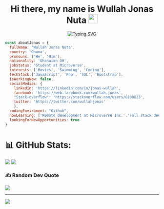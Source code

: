 <h1 align='center'>Hi there, my name is Wullah Jonas Nuta <a href="https://github.com/henry-dura" target="_self">
		<img src="https://media.giphy.com/media/hvRJCLFzcasrR4ia7z/giphy.gif" width="30">
	</a>
  </h1>

<p align="center">
	<a href="https://git.io/typing-svg"><img src="https://readme-typing-svg.herokuapp.com?font=Fira+Code&weight=600&pause=1000&color=F7855B&width=435&lines=A+passionate+Full+stack+developer+;Scalable+and+efficient+web+apps+;Open+to+new+opportunities." alt="Typing SVG" /></a>
  </p>
  
  ```javascript
  const aboutJonas = {
    fullName: 'Wullah Jonas Nuta',
    country: 'Ghana',
    pronouns: ['He', 'Him'],
    nationality: 'Ghanaian GH',
    jobStatus: 'Student at Microverse',
    interests: ['Movies', 'Swimming', 'Coding'],
    techStack:['JavaScript', 'Php', 'SQL', 'Bootstrap'],
    isWorkingNow: false,
    socialMedias: {
      linkedIn: 'https://linkedin.com/in/jonas-wullah', 
      facebook: 'https://web.facebook.com/wullah.jonas', 
      "Stack-overflow": 'https://stackoverflow.com/users/8108823',
      twitter: 'https://twitter.com/wullahjonas'
      },
    codingEnviroment: "Github",
    nowLearning: ['Remote development at Microverse Inc.','Full stack development'],
    lookingForNewOpportunities: true
}
```

<!--## 🌐 Socials:
[![Facebook](https://img.shields.io/badge/Facebook-%231877F2.svg?logo=Facebook&logoColor=white)](https://facebook.com/https://web.facebook.com/wullah.jonas) [![LinkedIn](https://img.shields.io/badge/LinkedIn-%230077B5.svg?logo=linkedin&logoColor=white)](https://linkedin.com/in/https://linkedin.com/in/jonas-wullah) [![Stack Overflow](https://img.shields.io/badge/-Stackoverflow-FE7A16?logo=stack-overflow&logoColor=white)](https://stackoverflow.com/users/8108823) [![Twitch](https://img.shields.io/badge/Twitch-%239146FF.svg?logo=Twitch&logoColor=white)](https://twitch.tv/https://twitter.com/wullahjonas) 

# 💻 Tech Stack:
![CSS3](https://img.shields.io/badge/css3-%231572B6.svg?style=for-the-badge&logo=css3&logoColor=white) ![JavaScript](https://img.shields.io/badge/javascript-%23323330.svg?style=for-the-badge&logo=javascript&logoColor=%23F7DF1E) ![Python](https://img.shields.io/badge/python-3670A0?style=for-the-badge&logo=python&logoColor=ffdd54) ![Ruby](https://img.shields.io/badge/ruby-%23CC342D.svg?style=for-the-badge&logo=ruby&logoColor=white) ![PHP](https://img.shields.io/badge/php-%23777BB4.svg?style=for-the-badge&logo=php&logoColor=white) ![HTML5](https://img.shields.io/badge/html5-%23E34F26.svg?style=for-the-badge&logo=html5&logoColor=white) ![Rails](https://img.shields.io/badge/rails-%23CC0000.svg?style=for-the-badge&logo=ruby-on-rails&logoColor=white) ![React](https://img.shields.io/badge/react-%2320232a.svg?style=for-the-badge&logo=react&logoColor=%2361DAFB) ![Redux](https://img.shields.io/badge/redux-%23593d88.svg?style=for-the-badge&logo=redux&logoColor=white) ![NodeJS](https://img.shields.io/badge/node.js-6DA55F?style=for-the-badge&logo=node.js&logoColor=white) ![SASS](https://img.shields.io/badge/SASS-hotpink.svg?style=for-the-badge&logo=SASS&logoColor=white) ![MySQL](https://img.shields.io/badge/mysql-%2300f.svg?style=for-the-badge&logo=mysql&logoColor=white) ![SQLite](https://img.shields.io/badge/sqlite-%2307405e.svg?style=for-the-badge&logo=sqlite&logoColor=white) ![MicrosoftSQLServer](https://img.shields.io/badge/Microsoft%20SQL%20Sever-CC2927?style=for-the-badge&logo=microsoft%20sql%20server&logoColor=white) ![NPM](https://img.shields.io/badge/NPM-%23000000.svg?style=for-the-badge&logo=npm&logoColor=white) ![jQuery](https://img.shields.io/badge/jquery-%230769AD.svg?style=for-the-badge&logo=jquery&logoColor=white)-->
# 📊 GitHub Stats:
![](https://github-readme-stats.vercel.app/api?username=Jonas-45&theme=blue-green&hide_border=true&include_all_commits=false&count_private=false)
![](https://github-readme-streak-stats.herokuapp.com/?user=Jonas-45&theme=blue-green&hide_border=true)
<!--![](https://github-readme-stats.vercel.app/api/top-langs/?username=Jonas-45&theme=blue-green&hide_border=true&include_all_commits=false&count_private=false&layout=compact)-->

### ✍️ Random Dev Quote
![](https://quotes-github-readme.vercel.app/api?type=horizontal&theme=radical)

---
[![](https://visitcount.itsvg.in/api?id=Jonas-45&icon=5&color=8)](https://visitcount.itsvg.in)
